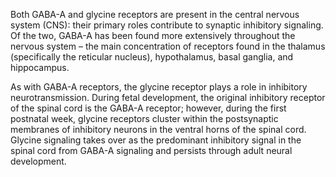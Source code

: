 Both GABA-A and glycine receptors are present in the central nervous system (CNS): their primary roles contribute to synaptic inhibitory signaling. Of the two, GABA-A has been found more extensively throughout the nervous system – the main concentration of receptors found in the thalamus (specifically the reticular nucleus), hypothalamus, basal ganglia, and hippocampus.

As with GABA-A receptors, the glycine receptor plays a role in inhibitory neurotransmission. During fetal development, the original inhibitory receptor of the spinal cord is the GABA-A receptor; however, during the first postnatal week, glycine receptors cluster within the postsynaptic membranes of inhibitory neurons in the ventral horns of the spinal cord. Glycine signaling takes over as the predominant inhibitory signal in the spinal cord from GABA-A signaling and persists through adult neural development.
